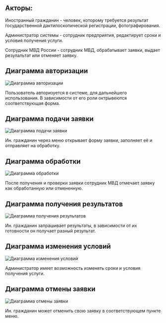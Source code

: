 Акторы:
-
Иностранный гражданин - человек, которому требуется результат государственной дактилоскопической регистрации, фотографирования.

Администратор системы - сотрудник предприятия, редактирует сроки и условия получения услуги.

Сотрудник МВД России - сотрудник МВД, обрабатывает заявки, выдает резулальтат или отменяет заявку.

Диаграмма авторизации
-
![Диаграмма авторизации](https://github.com/user-attachments/assets/bf5a348e-4751-41e3-8878-8ad8b1f0948c)


Пользователь авторизуется в системе, для дальнейшего использования. В зависимости от его роли октрывеются соответствующая форма.


Диаграмма подачи заявки
-
![Диаграмма подачи заявки](https://github.com/user-attachments/assets/618f2549-5822-4862-b87e-856393fce314)


Ин. гражданин через меню открывает форму заявки, заполняет её и отправляет на обработку.


Диаграмма обработки
-
![Диаграмма обработки](https://github.com/user-attachments/assets/ccd191a1-5255-4285-b901-bb1b24d94ec4)


После получения и проверки заявки сотрудник МВД отмечает заявку как обработанную или отмененную.



Диаграмма получения результатов
-
![Диаграмма получения результатов](https://github.com/user-attachments/assets/b6959689-0c57-4344-9f74-4d0d3743e2ac)


Ин. гражданин запрашивает результаты, в зависимости от их готовности он получает разный результат.


Диаграмма изменения условий
-
![Диаграмма изменения условий](https://github.com/user-attachments/assets/1ca9aa6d-de13-4e46-b58e-5b2d4ec32809)


Администратор имеет возможность изменять сроки и условия получения услуги.


Диаграмма отмены заявки
-
![Диаграмма отмены заявки](https://github.com/user-attachments/assets/d7b16a61-567c-4808-8762-1bf7292bfcd5)


Ин. гражданин может отменить свою заявку в соответствующем пункте меню.
